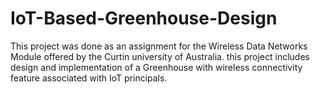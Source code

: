 # IoT-Based-Greenhouse-Design
This project was done as an assignment for the Wireless Data Networks Module offered by the Curtin university of Australia. this project includes design and implementation of a Greenhouse with wireless connectivity feature associated with IoT principals. 
